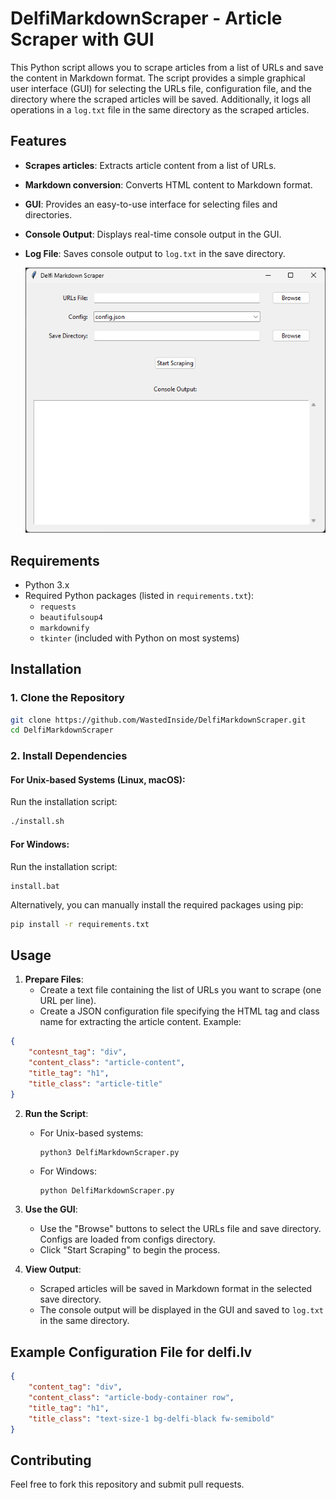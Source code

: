 # DelfiMarkdownScraper - Article Scraper with GUI

This Python script allows you to scrape articles from a list of URLs and save the content in Markdown format. The script provides a simple graphical user interface (GUI) for selecting the URLs file, configuration file, and the directory where the scraped articles will be saved. Additionally, it logs all operations in a `log.txt` file in the same directory as the scraped articles.

## Features

- **Scrapes articles**: Extracts article content from a list of URLs.
- **Markdown conversion**: Converts HTML content to Markdown format.
- **GUI**: Provides an easy-to-use interface for selecting files and directories.
- **Console Output**: Displays real-time console output in the GUI.
- **Log File**: Saves console output to `log.txt` in the save directory.

  ![Alt text](ss.png)

## Requirements

- Python 3.x
- Required Python packages (listed in `requirements.txt`):
  - `requests`
  - `beautifulsoup4`
  - `markdownify`
  - `tkinter` (included with Python on most systems)

## Installation

### 1. Clone the Repository

```bash
git clone https://github.com/WastedInside/DelfiMarkdownScraper.git
cd DelfiMarkdownScraper
```

### 2. Install Dependencies

#### For Unix-based Systems (Linux, macOS):

Run the installation script:

```bash
./install.sh
```

#### For Windows:

Run the installation script:

```batch
install.bat
```

Alternatively, you can manually install the required packages using pip:

```bash
pip install -r requirements.txt
```

## Usage

1. **Prepare Files**:
   - Create a text file containing the list of URLs you want to scrape (one URL per line).
   - Create a JSON configuration file specifying the HTML tag and class name for extracting the article content. Example:
```json
{
    "contesnt_tag": "div",
    "content_class": "article-content",
    "title_tag": "h1",
    "title_class": "article-title"
}
```

2. **Run the Script**:
   - For Unix-based systems:
     ```bash
     python3 DelfiMarkdownScraper.py
     ```
   - For Windows:
     ```batch
     python DelfiMarkdownScraper.py
     ```

3. **Use the GUI**:
   - Use the "Browse" buttons to select the URLs file and save directory. Configs are loaded from configs directory.
   - Click "Start Scraping" to begin the process.

4. **View Output**:
   - Scraped articles will be saved in Markdown format in the selected save directory.
   - The console output will be displayed in the GUI and saved to `log.txt` in the same directory.

## Example Configuration File for delfi.lv

```json
{
    "content_tag": "div",
    "content_class": "article-body-container row",
    "title_tag": "h1",
    "title_class": "text-size-1 bg-delfi-black fw-semibold"
}
```

## Contributing

Feel free to fork this repository and submit pull requests. 

